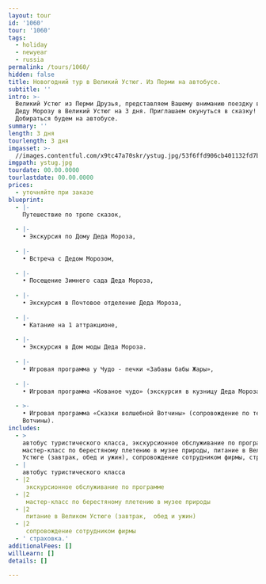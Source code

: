 ```yaml
---
layout: tour
id: '1060'
tour: '1060'
tags:
  - holiday
  - newyear
  - russia
permalink: /tours/1060/
hidden: false
title: Новогодний тур в Великий Устюг. Из Перми на автобусе.
subtitle: ''
intro: >-
  Великий Устюг из Перми Друзья, представляем Вашему вниманию поездку в гости к
  Деду Морозу в Великий Устюг на 3 дня. Приглашаем окунуться в сказку!
  Добираться будем на автобусе.
summary: ''
length: 3 дня
tourlength: 3 дня
imgasset: >-
  //images.contentful.com/x9tc47a70skr/ystug.jpg/53f6ffd906cb401132fd7ba42805684d/ystug.jpg
imgpath: ystug.jpg
tourdate: 00.00.0000
tourlastdate: 00.00.0000
prices:
  - уточняйте при заказе
blueprint:
  - |-
    Путешествие по тропе сказок,
     
  - |-
    • Экскурсия по Дому Деда Мороза,
     
  - |-
    • Встреча с Дедом Морозом,
     
  - |-
    • Посещение Зимнего сада Деда Мороза,
     
  - |-
    • Экскурсия в Почтовое отделение Деда Мороза,
     
  - |-
    • Катание на 1 аттракционе,
     
  - |-
    • Экскурсия в Дом моды Деда Мороза.
     
  - |-
    • Игровая программа у Чудо - печки «Забавы бабы Жары»,
     
  - |-
    • Игровая программа «Кованое чудо» (экскурсия в кузницу Деда Мороза),
     
  - >-
    • Игровая программа «Сказки волшебной Вотчины» (сопровождение по территории
    Вотчины).
includes:
  - >
    автобус туристического класса, экскурсионное обслуживание по программе,
    мастер-класс по берестяному плетению в музее природы, питание в Великом
    Устюге (завтрак, обед и ужин), сопровождение сотрудником фирмы, страховка.
  - |
    автобус туристического класса
  - |2
     экскурсионное обслуживание по программе
  - |2
     мастер-класс по берестяному плетению в музее природы
  - |2
     питание в Великом Устюге (завтрак,  обед и ужин)
  - |2
     сопровождение сотрудником фирмы
  - ' страховка.'
additionalFees: []
willLearn: []
details: []

---
```

